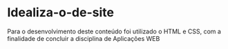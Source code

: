 # Idealiza-o-de-site
Para o desenvolvimento deste conteúdo foi utilizado o HTML e CSS, com a finalidade de concluir a disciplina de Aplicações WEB
